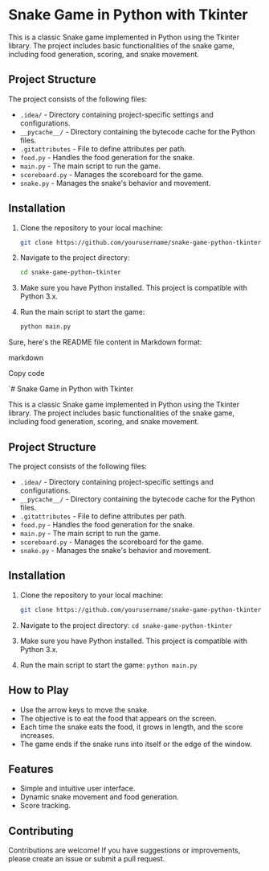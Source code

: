 # Snake Game in Python with Tkinter

This is a classic Snake game implemented in Python using the Tkinter library. The project includes basic functionalities of the snake game, including food generation, scoring, and snake movement.

## Project Structure

The project consists of the following files:

- `.idea/` - Directory containing project-specific settings and configurations.
- `__pycache__/` - Directory containing the bytecode cache for the Python files.
- `.gitattributes` - File to define attributes per path.
- `food.py` - Handles the food generation for the snake.
- `main.py` - The main script to run the game.
- `scoreboard.py` - Manages the scoreboard for the game.
- `snake.py` - Manages the snake's behavior and movement.

## Installation

1. Clone the repository to your local machine:
   ```sh
   git clone https://github.com/yourusername/snake-game-python-tkinter.git

2. Navigate to the project directory:
   ```sh
   cd snake-game-python-tkinter

3. Make sure you have Python installed. This project is compatible with Python 3.x.

4. Run the main script to start the game:
   ```sh
   python main.py


Sure, here's the README file content in Markdown format:

markdown

Copy code

`# Snake Game in Python with Tkinter

This is a classic Snake game implemented in Python using the Tkinter library. The project includes basic functionalities of the snake game, including food generation, scoring, and snake movement.

## Project Structure

The project consists of the following files:

- `.idea/` - Directory containing project-specific settings and configurations.
- `__pycache__/` - Directory containing the bytecode cache for the Python files.
- `.gitattributes` - File to define attributes per path.
- `food.py` - Handles the food generation for the snake.
- `main.py` - The main script to run the game.
- `scoreboard.py` - Manages the scoreboard for the game.
- `snake.py` - Manages the snake's behavior and movement.

## Installation

1. Clone the repository to your local machine:
   ```sh
   git clone https://github.com/yourusername/snake-game-python-tkinter.git `

1.  Navigate to the project directory:
    `cd snake-game-python-tkinter`

2.  Make sure you have Python installed. This project is compatible with Python 3.x.

3.  Run the main script to start the game:
    `python main.py`

How to Play
-----------

-   Use the arrow keys to move the snake.
-   The objective is to eat the food that appears on the screen.
-   Each time the snake eats the food, it grows in length, and the score increases.
-   The game ends if the snake runs into itself or the edge of the window.

Features
--------

-   Simple and intuitive user interface.
-   Dynamic snake movement and food generation.
-   Score tracking.

Contributing
------------

Contributions are welcome! If you have suggestions or improvements, please create an issue or submit a pull request.
